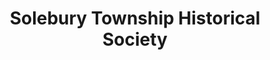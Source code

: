 ---
layout: repo
title: "Solebury Township Historical Society"
id: 15268
permalink: repos/15268/
---